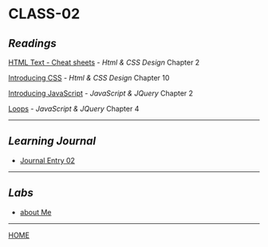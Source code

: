 # CLASS-02

## *Readings*

[HTML Text - Cheat sheets](https://cassandraortiz.github.io/reading-notes/Class02/class-02_html-text) - <cite>Html & CSS Design</cite> Chapter 2

[Introducing CSS](https://cassandraortiz.github.io/reading-notes/Class02/class-02_css-intro) - <cite>Html & CSS Design</cite> Chapter 10

[Introducing JavaScript](https://cassandraortiz.github.io/reading-notes/Class02/class-02_java-intro) - <cite>JavaScript & JQuery</cite> Chapter 2

[Loops](https://cassandraortiz.github.io/reading-notes/Class02/class-02_loops) - <cite>JavaScript & JQuery</cite> Chapter 4

---

## *Learning Journal*

 - [Journal Entry 02](https://cassandraortiz.github.io/reading-notes/class-02_journal) 

---

## *Labs*

 - [about Me](https://cassandraortiz.github.io/aboutMe) 

---

[HOME](https://cassandraortiz.github.io/reading-notes)

